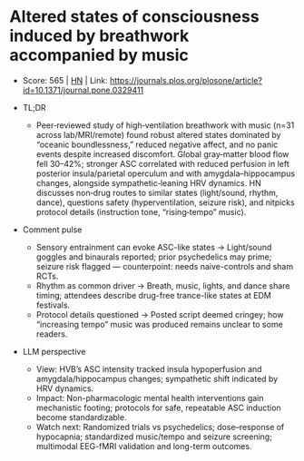 # Altered states of consciousness induced by breathwork accompanied by music

- Score: 565 | [HN](https://news.ycombinator.com/item?id=45046916) | Link: https://journals.plos.org/plosone/article?id=10.1371/journal.pone.0329411

- TL;DR
  - Peer‑reviewed study of high‑ventilation breathwork with music (n=31 across lab/MRI/remote) found robust altered states dominated by “oceanic boundlessness,” reduced negative affect, and no panic events despite increased discomfort. Global gray‑matter blood flow fell 30–42%; stronger ASC correlated with reduced perfusion in left posterior insula/parietal operculum and with amygdala–hippocampus changes, alongside sympathetic‑leaning HRV dynamics. HN discusses non‑drug routes to similar states (light/sound, rhythm, dance), questions safety (hyperventilation, seizure risk), and nitpicks protocol details (instruction tone, “rising‑tempo” music).

- Comment pulse
  - Sensory entrainment can evoke ASC-like states → Light/sound goggles and binaurals reported; prior psychedelics may prime; seizure risk flagged — counterpoint: needs naive-controls and sham RCTs.
  - Rhythm as common driver → Breath, music, lights, and dance share timing; attendees describe drug-free trance-like states at EDM festivals.
  - Protocol details questioned → Posted script deemed cringey; how “increasing tempo” music was produced remains unclear to some readers.

- LLM perspective
  - View: HVB’s ASC intensity tracked insula hypoperfusion and amygdala/hippocampus changes; sympathetic shift indicated by HRV dynamics.
  - Impact: Non-pharmacologic mental health interventions gain mechanistic footing; protocols for safe, repeatable ASC induction become standardizable.
  - Watch next: Randomized trials vs psychedelics; dose–response of hypocapnia; standardized music/tempo and seizure screening; multimodal EEG-fMRI validation and long-term outcomes.

